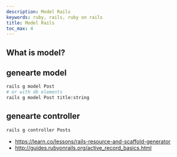 ```yaml
---
description: Model Rails
keywords: ruby, rails, ruby on rails
title: Model Rails
toc_max: 4
---
```


## What is model?


## genearte model

```bash
rails g model Post
# or with db elements
rails g model Post title:string
```

## genearte controller

```bash
rails g controller Posts
```
* https://learn.co/lessons/rails-resource-and-scaffold-generator
* http://guides.rubyonrails.org/active_record_basics.html
